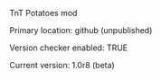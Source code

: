 TnT Potatoes mod

Primary location: github (unpublished)

Version checker enabled: TRUE

Current version: 1.0r8 (beta)
